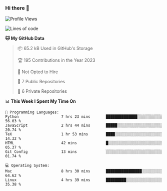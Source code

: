 ### Hi there 👋

<!--
**huayuan4396/huayuan4396** is a ✨ _special_ ✨ repository because its `README.md` (this file) appears on your GitHub profile.

Here are some ideas to get you started:

- 🔭 I’m currently working on ...
- 🌱 I’m currently learning ...
- 👯 I’m looking to collaborate on ...
- 🤔 I’m looking for help with ...
- 💬 Ask me about ...
- 📫 How to reach me: ...
- 😄 Pronouns: ...
- ⚡ Fun fact: ...
-->

<!--START_SECTION:waka-->
![Profile Views](http://img.shields.io/badge/Profile%20Views-3-blue)

![Lines of code](https://img.shields.io/badge/From%20Hello%20World%20I%27ve%20Written-182.3%20thousand%20lines%20of%20code-blue)

**🐱 My GitHub Data** 

> 📦 65.2 kB Used in GitHub's Storage 
 > 
> 🏆 195 Contributions in the Year 2023
 > 
> 🚫 Not Opted to Hire
 > 
> 📜 7 Public Repositories 
 > 
> 🔑 6 Private Repositories 
 > 
📊 **This Week I Spent My Time On** 

```text
💬 Programming Languages: 
Python                   7 hrs 23 mins       ██████████████░░░░░░░░░░░   56.03 % 
JavaScript               2 hrs 44 mins       █████░░░░░░░░░░░░░░░░░░░░   20.74 % 
TeX                      1 hr 53 mins        ████░░░░░░░░░░░░░░░░░░░░░   14.32 % 
HTML                     42 mins             █░░░░░░░░░░░░░░░░░░░░░░░░   05.37 % 
Git Config               13 mins             ░░░░░░░░░░░░░░░░░░░░░░░░░   01.74 % 

💻 Operating System: 
Mac                      8 hrs 30 mins       ████████████████░░░░░░░░░   64.62 % 
Linux                    4 hrs 39 mins       █████████░░░░░░░░░░░░░░░░   35.38 % 
```


<!--END_SECTION:waka-->
